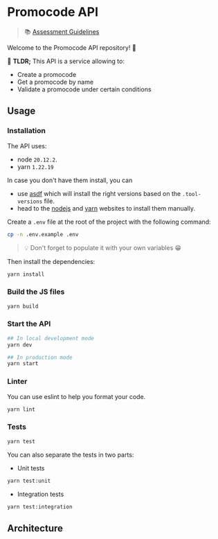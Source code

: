 # Promocode API

> 📚 [Assessment Guidelines](GUIDELINES.MD)

Welcome to the Promocode API repository! 👋

🔎 **TLDR;** This API is a service allowing to:

- Create a promocode
- Get a promocode by name
- Validate a promocode under certain conditions

## Usage

### Installation

The API uses:

- node `20.12.2`.
- yarn `1.22.19`

In case you don't have them install, you can

- use [asdf](https://asdf-vm.com/guide/getting-started.html#_2-download-asdf) which will install the right versions based on the `.tool-versions` file.
- head to the [nodejs](https://nodejs.org/en/download/) and [yarn](https://classic.yarnpkg.com/en/docs/install) websites to install them manually.

Create a `.env` file at the root of the project with the following command:

```bash
cp -n .env.example .env
```

> 💡 Don't forget to populate it with your own variables 😁

Then install the dependencies:

```bash
yarn install
```

<!-- TODO: Complete -->

### Build the JS files

```bash
yarn build
```

### Start the API

```bash
## In local development mode
yarn dev

## In production mode
yarn start
```

### Linter

You can use eslint to help you format your code.

```bash
yarn lint
```

### Tests

```bash
yarn test
```

You can also separate the tests in two parts:

- Unit tests

```bash
yarn test:unit
```

- Integration tests

```bash
yarn test:integration
```

## Architecture
